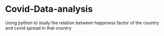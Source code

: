 # Covid-Data-analysis
Using python to study the relation between happiness factor of the country and covid spread in that country
